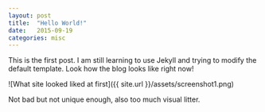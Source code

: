 ```yaml
---
layout: post
title:  "Hello World!"
date:   2015-09-19
categories: misc
---
```


This is the first post. I am still learning to use Jekyll and trying to modify the default template.
Look how the blog looks like right now!

![What site looked liked at first]({{ site.url }}/assets/screenshot1.png)

Not bad but not unique enough, also too much visual litter. 
